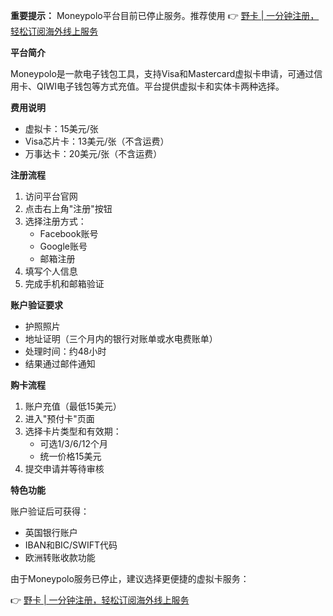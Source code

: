 **重要提示：** Moneypolo平台目前已停止服务。推荐使用 👉 [野卡 | 一分钟注册，轻松订阅海外线上服务](https://bit.ly/bewildcard)

**平台简介**

Moneypolo是一款电子钱包工具，支持Visa和Mastercard虚拟卡申请，可通过信用卡、QIWI电子钱包等方式充值。平台提供虚拟卡和实体卡两种选择。

**费用说明**

- 虚拟卡：15美元/张
- Visa芯片卡：13美元/张（不含运费）
- 万事达卡：20美元/张（不含运费）

**注册流程**

1. 访问平台官网
2. 点击右上角"注册"按钮
3. 选择注册方式：
   - Facebook账号
   - Google账号
   - 邮箱注册
4. 填写个人信息
5. 完成手机和邮箱验证

**账户验证要求**

- 护照照片
- 地址证明（三个月内的银行对账单或水电费账单）
- 处理时间：约48小时
- 结果通过邮件通知

**购卡流程**

1. 账户充值（最低15美元）
2. 进入"预付卡"页面
3. 选择卡片类型和有效期：
   - 可选1/3/6/12个月
   - 统一价格15美元
4. 提交申请并等待审核

**特色功能**

账户验证后可获得：
- 英国银行账户
- IBAN和BIC/SWIFT代码
- 欧洲转账收款功能

由于Moneypolo服务已停止，建议选择更便捷的虚拟卡服务：

👉 [野卡 | 一分钟注册，轻松订阅海外线上服务](https://bit.ly/bewildcard)